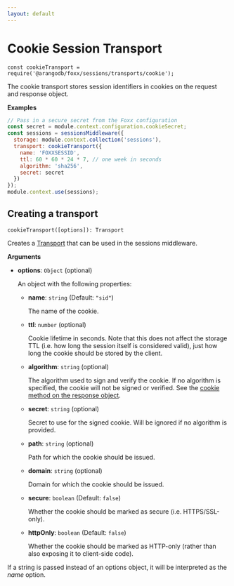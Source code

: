 ```yaml
---
layout: default
---
```

Cookie Session Transport
========================

`const cookieTransport = require('@arangodb/foxx/sessions/transports/cookie');`

The cookie transport stores session identifiers in cookies on the request and
response object.

**Examples**

```js
// Pass in a secure secret from the Foxx configuration
const secret = module.context.configuration.cookieSecret;
const sessions = sessionsMiddleware({
  storage: module.context.collection('sessions'),
  transport: cookieTransport({
    name: 'FOXXSESSID',
    ttl: 60 * 60 * 24 * 7, // one week in seconds
    algorithm: 'sha256',
    secret: secret
  })
});
module.context.use(sessions);
```

Creating a transport
--------------------

`cookieTransport([options]): Transport`

Creates a [Transport](README.md) that can be used in the sessions middleware.

**Arguments**

* **options**: `Object` (optional)

  An object with the following properties:

  * **name**: `string` (Default: `"sid"`)

    The name of the cookie.

  * **ttl**: `number` (optional)

    Cookie lifetime in seconds. Note that this does not affect the storage TTL
    (i.e. how long the session itself is considered valid), just how long the
    cookie should be stored by the client.

  * **algorithm**: `string` (optional)

    The algorithm used to sign and verify the cookie. If no algorithm is
    specified, the cookie will not be signed or verified.
    See the [cookie method on the response object](../../Routers/Response.md).

  * **secret**: `string` (optional)

    Secret to use for the signed cookie. Will be ignored if no algorithm is provided.

  * **path**: `string` (optional)

    Path for which the cookie should be issued.

  * **domain**: `string` (optional)

    Domain for which the cookie should be issued.

  * **secure**: `boolean` (Default: `false`)

    Whether the cookie should be marked as secure (i.e. HTTPS/SSL-only).

  * **httpOnly**: `boolean` (Default: `false`)

    Whether the cookie should be marked as HTTP-only (rather than also
    exposing it to client-side code).

If a string is passed instead of an options object, it will be interpreted
as the *name* option.
